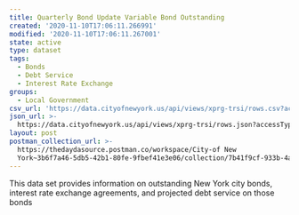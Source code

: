 ```yaml
---
title: Quarterly Bond Update Variable Bond Outstanding
created: '2020-11-10T17:06:11.266991'
modified: '2020-11-10T17:06:11.267001'
state: active
type: dataset
tags:
  - Bonds
  - Debt Service
  - Interest Rate Exchange
groups:
  - Local Government
csv_url: 'https://data.cityofnewyork.us/api/views/xprg-trsi/rows.csv?accessType=DOWNLOAD'
json_url: >-
  https://data.cityofnewyork.us/api/views/xprg-trsi/rows.json?accessType=DOWNLOAD
layout: post
postman_collection_url: >-
  https://thedaydasource.postman.co/workspace/City-of New
  York~3b6f7a46-5db5-42b1-80fe-9fbef41e3e06/collection/7b41f9cf-933b-4aab-9dcd-f8f4fb96d204
---
```

This data set provides information on outstanding New York city bonds, interest rate exchange agreements, and projected debt service on those bonds
